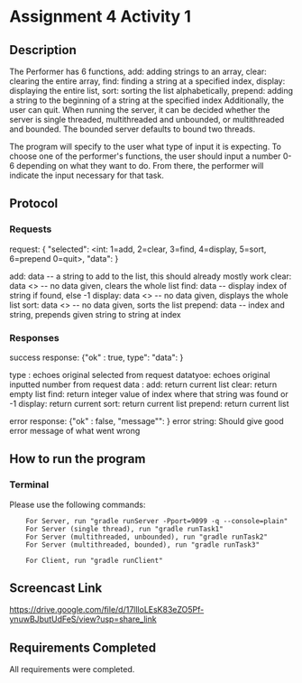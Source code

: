 # Assignment 4 Activity 1
## Description
The Performer has 6 functions, 
    add: adding strings to an array, 
    clear: clearing the entire array,
    find: finding a string at a specified index,
    display: displaying the entire list,
    sort: sorting the list alphabetically,
    prepend: adding a string to the beginning of a string at the specified index
Additionally, the user can quit. 
When running the server, it can be decided whether the server is single threaded, multithreaded and unbounded, or multithreaded and bounded. The bounded server defaults to bound two threads.

The program will specify to the user what type of input it is expecting. To choose one
of the performer's functions, the user should input a number 0-6 depending on what they want to do. From there, the performer will indicate the input necessary for that task.

## Protocol

### Requests
request: { "selected": <int: 1=add, 2=clear, 3=find, 4=display, 5=sort, 6=prepend
0=quit>, "data": <thing to send>}

  add: data <string> -- a string to add to the list, this should already mostly work
  clear: data <> -- no data given, clears the whole list
  find: data <string> -- display index of string if found, else -1
  display: data <> -- no data given, displays the whole list
  sort: data <> -- no data given, sorts the list
  prepend: data <int> <string> -- index and string, prepends given string to string at index

### Responses

success response: {"ok" : true, type": <String> "data": <thing to return> }


type <String>: echoes original selected from request
datatyoe<int>: echoes original inputted number from request
data <string>: 
    add: return current list
    clear: return empty list
    find: return integer value of index where that string was found or -1
    display: return current
    sort: return current list
    prepend: return current list


error response: {"ok" : false, "message"": <error string> }
error string: Should give good error message of what went wrong


## How to run the program
### Terminal
Please use the following commands:
```
    For Server, run "gradle runServer -Pport=9099 -q --console=plain"
    For Server (single thread), run "gradle runTask1"
    For Server (multithreaded, unbounded), run "gradle runTask2"
    For Server (multithreaded, bounded), run "gradle runTask3"
```
```   
    For Client, run "gradle runClient"
```   
## Screencast Link
https://drive.google.com/file/d/17llloLEsK83eZO5Pf-ynuwBJbutUdFeS/view?usp=share_link

## Requirements Completed
All requirements were completed.

